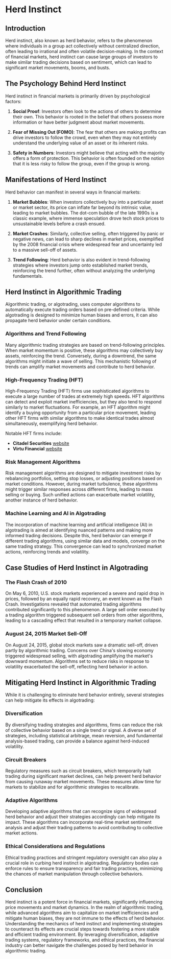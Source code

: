 # Herd Instinct

## Introduction

Herd instinct, also known as herd behavior, refers to the phenomenon where individuals in a group act collectively without centralized direction, often leading to irrational and often volatile decision-making. In the context of financial markets, herd instinct can cause large groups of investors to make similar trading decisions based on sentiment, which can lead to significant market movements, booms, and busts.

## The Psychology Behind Herd Instinct

Herd instinct in financial markets is primarily driven by psychological factors:

1. **Social Proof**: Investors often look to the actions of others to determine their own. This behavior is rooted in the belief that others possess more information or have better judgment about market movements.

2. **Fear of Missing Out (FOMO)**: The fear that others are making profits can drive investors to follow the crowd, even when they may not entirely understand the underlying value of an asset or its inherent risks.

3. **Safety in Numbers**: Investors might believe that acting with the majority offers a form of protection. This behavior is often founded on the notion that it is less risky to follow the group, even if the group is wrong.

## Manifestations of Herd Instinct

Herd behavior can manifest in several ways in financial markets:

1. **Market Bubbles**: When investors collectively buy into a particular asset or market sector, its price can inflate far beyond its intrinsic value, leading to market bubbles. The dot-com bubble of the late 1990s is a classic example, where immense speculation drove tech stock prices to unsustainable levels before a crash ensued.

2. **Market Crashes**: Similarly, collective selling, often triggered by panic or negative news, can lead to sharp declines in market prices, exemplified by the 2008 financial crisis where widespread fear and uncertainty led to a massive sell-off of assets.

3. **Trend Following**: Herd behavior is also evident in trend-following strategies where investors jump onto established market trends, reinforcing the trend further, often without analyzing the underlying fundamentals.

## Herd Instinct in Algorithmic Trading

Algorithmic trading, or algotrading, uses computer algorithms to automatically execute trading orders based on pre-defined criteria. While algotrading is designed to minimize human biases and errors, it can also propagate herd behavior under certain conditions.

### Algorithms and Trend Following

Many algorithmic trading strategies are based on trend-following principles. When market momentum is positive, these algorithms may collectively buy assets, reinforcing the trend. Conversely, during a downtrend, the same algorithms might initiate a wave of selling. This mechanistic following of trends can amplify market movements and contribute to herd behavior.

### High-Frequency Trading (HFT)

High-Frequency Trading (HFT) firms use sophisticated algorithms to execute a large number of trades at extremely high speeds. HFT algorithms can detect and exploit market inefficiencies, but they also tend to respond similarly to market fluctuations. For example, an HFT algorithm might identify a buying opportunity from a particular price movement, leading other HFT firms with similar algorithms to make identical trades almost simultaneously, exemplifying herd behavior.

Notable HFT firms include:
- **Citadel Securities** [website](https://www.citadelsecurities.com)
- **Virtu Financial** [website](https://www.virtu.com)

### Risk Management Algorithms

Risk management algorithms are designed to mitigate investment risks by rebalancing portfolios, setting stop losses, or adjusting positions based on market conditions. However, during market turbulence, these algorithms might trigger similar responses across different firms, leading to mass selling or buying. Such unified actions can exacerbate market volatility, another instance of herd behavior.

### Machine Learning and AI in Algotrading

The incorporation of machine learning and artificial intelligence (AI) in algotrading is aimed at identifying nuanced patterns and making more informed trading decisions. Despite this, herd behavior can emerge if different trading algorithms, using similar data and models, converge on the same trading strategy. This convergence can lead to synchronized market actions, reinforcing trends and volatility.

## Case Studies of Herd Instinct in Algotrading

### The Flash Crash of 2010

On May 6, 2010, U.S. stock markets experienced a severe and rapid drop in prices, followed by an equally rapid recovery, an event known as the Flash Crash. Investigations revealed that automated trading algorithms contributed significantly to this phenomenon. A large sell order executed by a trading algorithm triggered subsequent sell orders from other algorithms, leading to a cascading effect that resulted in a temporary market collapse.

### August 24, 2015 Market Sell-Off

On August 24, 2015, global stock markets saw a dramatic sell-off, driven partly by algorithmic trading. Concerns over China's slowing economy triggered widespread selling, with algotrading amplifying the market's downward momentum. Algorithms set to reduce risks in response to volatility exacerbated the sell-off, reflecting herd behavior in action.

## Mitigating Herd Instinct in Algorithmic Trading

While it is challenging to eliminate herd behavior entirely, several strategies can help mitigate its effects in algotrading:

### Diversification

By diversifying trading strategies and algorithms, firms can reduce the risk of collective behavior based on a single trend or signal. A diverse set of strategies, including statistical arbitrage, mean reversion, and fundamental analysis-based trading, can provide a balance against herd-induced volatility.

### Circuit Breakers

Regulatory measures such as circuit breakers, which temporarily halt trading during significant market declines, can help prevent herd behavior from causing runaway market movements. These measures allow time for markets to stabilize and for algorithmic strategies to recalibrate.

### Adaptive Algorithms

Developing adaptive algorithms that can recognize signs of widespread herd behavior and adjust their strategies accordingly can help mitigate its impact. These algorithms can incorporate real-time market sentiment analysis and adjust their trading patterns to avoid contributing to collective market actions.

### Ethical Considerations and Regulations

Ethical trading practices and stringent regulatory oversight can also play a crucial role in curbing herd instinct in algotrading. Regulatory bodies can enforce rules to ensure transparency and fair trading practices, minimizing the chances of market manipulation through collective behaviors.

## Conclusion

Herd instinct is a potent force in financial markets, significantly influencing price movements and market dynamics. In the realm of algorithmic trading, while advanced algorithms aim to capitalize on market inefficiencies and mitigate human biases, they are not immune to the effects of herd behavior. Understanding the mechanics of herd instinct and implementing strategies to counteract its effects are crucial steps towards fostering a more stable and efficient trading environment. By leveraging diversification, adaptive trading systems, regulatory frameworks, and ethical practices, the financial industry can better navigate the challenges posed by herd behavior in algorithmic trading.